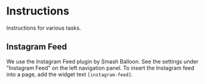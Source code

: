 # Instructions

Instructions for various tasks.

## Instagram Feed

We use the Instagram Feed plugin by Smash Balloon. See the settings under
"Instagram Feed" on the left navigation panel. To insert the Instagram feed into
a page, add the widget text `[instagram-feed]`.
